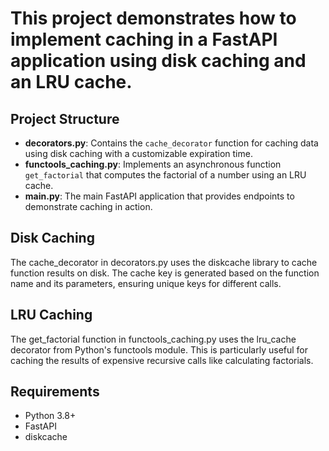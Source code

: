 # This project demonstrates how to implement caching in a FastAPI application using disk caching and an LRU cache.

## Project Structure

- **decorators.py**: Contains the `cache_decorator` function for caching data using disk caching with a customizable expiration time.
- **functools_caching.py**: Implements an asynchronous function `get_factorial` that computes the factorial of a number using an LRU cache.
- **main.py**: The main FastAPI application that provides endpoints to demonstrate caching in action.



## Disk Caching
The cache_decorator in decorators.py uses the diskcache library to cache function results on disk. The cache key is generated based on the function name and its parameters, ensuring unique keys for different calls.

## LRU Caching
The get_factorial function in functools_caching.py uses the lru_cache decorator from Python's functools module. This is particularly useful for caching the results of expensive recursive calls like calculating factorials.

## Requirements

* Python 3.8+
* FastAPI
* diskcache



